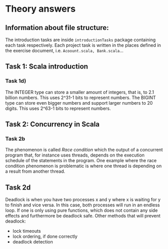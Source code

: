 # Theory answers

## Information about file structure:
The introduction tasks are inside `introductionTasks` package containing each task respectively.
Each project task is written in the places defined in the exercise document, i.e. `Acoount.scala, Bank.scala`...

## Task 1: Scala introduction
### Task 1d)
The INTEGER type can store a smaller amount of integers, that is, to 2.1 billion numbers. This uses 2^31-1 bits to represent numbers.
The BIGINT type can store even bigger numbers and support larger numbers to 20 digits. This uses 2^63-1 bits to represent numbers.

## Task 2: Concurrency in Scala
### Task 2b
The phenomenon is called _Race condition_ which the output of a concurrent program that, for instance uses threads, depends on the execution schedule of the statements in the program.
One example where the race condition phenomenon is problematic is where one thread is depending on a result from another thread.

## Task 2d
Deadlock is when you have two processes x and y where x is waiting for y to finish and vice versa. In this case, both processes will run in an endless loop.
If one is only using pure functions, which does not contain any side effects and furthermore be deadlock safe.
Other methods that will prevent deadlock:
- lock timeouts
- lock ordering, if done correctly
- deadlock detection


